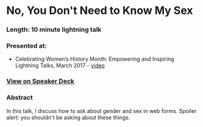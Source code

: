 # No, You Don't Need to Know My Sex

### Length: 10 minute lightning talk

### Presented at:
- Celebrating Women’s History Month: Empowering and Inspiring Lightning Talks, March 2017 - [video](https://vimeo.com/216276934/c93f7b6755)

### [View on Speaker Deck](https://speakerdeck.com/stephmarx/no-you-dont-need-to-know-my-sex-gender-bias-in-form-design)

### Abstract
In this talk, I discuss how to ask about gender and sex in web forms. Spoiler alert: you shouldn't be asking about these things.
